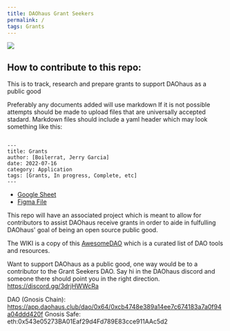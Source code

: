 ```yaml
---
title: DAOhaus Grant Seekers
permalink: /
tags: Grants
---
```

![](https://i.imgur.com/4gMxwsl.png)

## How to contribute to this repo:

This is to track, research and prepare grants to support DAOhaus as a public good

Preferably any documents added will use markdown If it is not possible attempts should be made to upload files that are universally accepted stadard.
Markdown files should include a yaml header which may look something like this:

```

---
title: Grants
author: [Boilerrat, Jerry Garcia]
date: 2022-07-16
category: Application
tags: [Grants, In progress, Complete, etc]
---

```

+ [Google Sheet](https://docs.google.com/spreadsheets/d/1Z_ckv90nYo--ITXMaJs9fgmgFJ7y4zeYsAKWGKXsp1U/edit?usp=sharing)
+ [Figma File](https://www.figma.com/file/7eynq86yXsLCZz2pmIecWM/Grant-Applications?node-id=0%3A1)

This repo will have an associated project which is meant to allow for contributors to assist DAOhaus receive grants in order to aide in fulfulling DAOhaus' goal of being an open source public good.

The WIKI is a copy of this [AwesomeDAO](https://github.com/boilerrat/awesome-decentralized-autonomous-organizations) which is a curated list of DAO tools and resources.


Want to support DAOhaus as a public good, one way would be to a contributor to the Grant Seekers DAO.
Say hi in the DAOhaus discord and someone there should point you in the right direction.
https://discord.gg/3drjHWWcRa

DAO (Gnosis Chain): https://app.daohaus.club/dao/0x64/0xcb4748e389a14ee7c674183a7a0f94a04ddd420f
Gnosis Safe: eth:0x543e05273BA01Eaf29d4Fd789E83cce911AAc5d2
